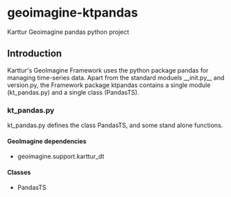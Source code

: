 # geoimagine-ktpandas

Karttur Geoimagine pandas python project

## Introduction

Karttur's GeoImagine Framework uses the python package pandas for managing time-series data. 
Apart from the standard moduels \_\_init.py\_\_ and version.py, the Framework package ktpandas contains a single module (kt_pandas.py) and a single class (PandasTS).

### kt_pandas.py

kt_pandas.py defines the class PandasTS, and some stand alone functions.

#### GeoImagine dependencies

- geoimagine.support.karttur_dt

#### Classes

- PandasTS